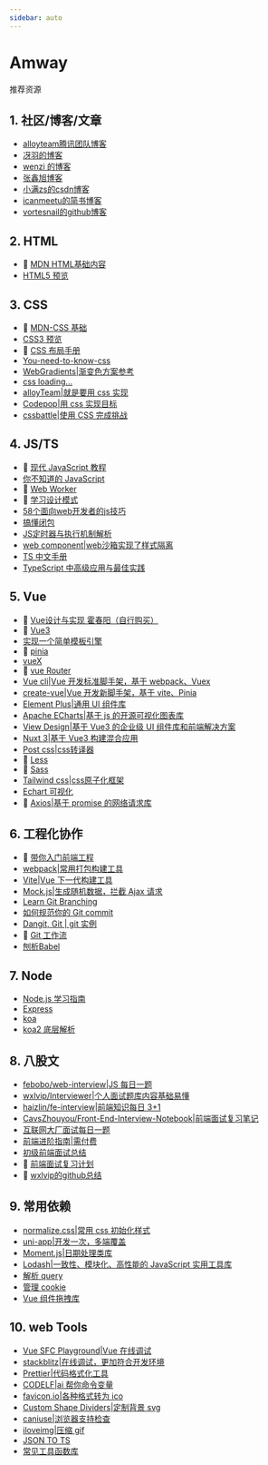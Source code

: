 ```yaml
---
sidebar: auto
---
```


# Amway

推荐资源

## 1. 社区/博客/文章
- [alloyteam腾讯团队博客](http://www.alloyteam.com/page/0/)
- [冴羽的博客](https://github.com/mqyqingfeng/Blog)
- [wenzi 的博客](https://www.xiabingbao.com/)
- [张鑫旭博客](https://www.zhangxinxu.com/)
- [小满zs的csdn博客](https://blog.csdn.net/qq1195566313)
- [icanmeetu的简书博客](https://www.jianshu.com/u/10ae59f49b13)
- [vortesnail的github博客](https://github.com/vortesnail/blog)

## 2. HTML
- 💢 [MDN HTML基础内容](https://developer.mozilla.org/zh-CN/docs/Learn/Getting_started_with_the_web/HTML_basics)
- [HTML5 预览](./basis/HTML.md)

## 3. CSS
- 💢 [MDN-CSS 基础](https://developer.mozilla.org/zh-CN/docs/Learn/Getting_started_with_the_web/CSS_basics)
- [CSS3 预览](./basis/CSS.md)
- 💢 [CSS 布局手册](https://developer.mozilla.org/zh-CN/docs/Web/CSS/Layout_cookbook)
- [You-need-to-know-css](https://lhammer.cn/You-need-to-know-css/#/zh-cn/)
- [WebGradients|渐变色方案参考](https://webgradients.com/)
- [css loading...](https://www.html5tricks.com/demo/css3-loading-cool-styles/index.html)
- [alloyTeam|就是要用 css 实现](http://www.alloyteam.com/2016/01/let-see-css-world/)
- [Codepop|用 css 实现目标](https://codepip.com/)
- [cssbattle|使用 CSS 完成挑战](https://cssbattle.dev/)

## 4. JS/TS
- 💢 [现代 JavaScript 教程](https://zh.javascript.info/)
- [你不知道的 JavaScript](https://www.javascriptc.com/books/you-dont-know-js/)
- 💢 [Web Worker](http://www.alloyteam.com/2020/07/14645/)
- 💢 [学习设计模式](https://www.patterns.dev/posts/)
- [58个面向web开发者的js技巧](https://mp.weixin.qq.com/s/o_giWcLYGNJiLjYMuLID_g)
- [搞懂闭包](http://www.alloyteam.com/2019/07/closure/)
- [JS定时器与执行机制解析](http://www.alloyteam.com/2016/05/javascript-timer/)
- [web component|web沙箱实现了样式隔离](https://developer.mozilla.org/zh-CN/docs/Web/Web_Components)
- [TS 中文手册](https://typescript.bootcss.com/)
- [TypeScript 中高级应用与最佳实践](http://www.alloyteam.com/2019/07/13796/)

## 5. Vue
- 💢 [Vue设计与实现 霍春阳（自行购买）]()
- 💢 [Vue3](./vue/vue3.md)
- [实现一个简单模板引擎](http://www.alloyteam.com/2016/10/implement-a-simple-template-engine/)
- 💢 [pinia](./vue/pinia.md)
- [vueX]()
- 💢 [vue Router](./vue/router.md)
- [Vue cli|Vue 开发标准脚手架，基于 webpack、Vuex](https://cli.vuejs.org/zh/)
- [create-vue|Vue 开发新脚手架，基于 vite、Pinia](https://github.com/vuejs/create-vue#)
- [Element Plus|通用 UI 组件库](https://element-plus.org/zh-CN/)
- [Apache ECharts|基于 js 的开源可视化图表库](https://echarts.apache.org/zh/index.html)
- [View Design|基于 Vue3 的企业级 UI 组件库和前端解决方案](https://www.iviewui.com/)
- [Nuxt 3|基于 Vue3 构建混合应用](https://www.nuxtjs.org.cn/)
- [Post css|css转译器](https://www.postcss.com.cn/)
- 💢 [Less](https://less.bootcss.com/)
- 💢 [Sass](https://www.sass.hk/)
- [Tailwind css|css原子化框架](https://tailwindcss.com/)
- [Echart 可视化](./vue/echart.md)
- 💢 [Axios|基于 promise 的网络请求库](https://www.axios-http.cn/)

## 6. 工程化协作
- 💢 [带你入门前端工程](https://woai3c.github.io/introduction-to-front-end-engineering/)
- [webpack|常用打包构建工具](https://www.webpackjs.com/)
- [Vite|Vue 下一代构建工具](https://vitejs.cn/)
- [Mock.js|生成随机数据，拦截 Ajax 请求](http://mockjs.com/)
- [Learn Git Branching](https://learngitbranching.js.org/?locale=zh_CN)
- [如何规范你的 Git commit](https://zhuanlan.zhihu.com/p/182553920)
- [Dangit, Git | git 实例](https://dangitgit.com/zh)
- 💢 [Git 工作流](https://blog.zhujian.life/posts/c7ee2f15.html)
- [刨析Babel](http://www.alloyteam.com/2017/04/analysis-of-babel-babel-overview/)

## 7. Node
- [Node.js 学习指南](https://blog.poetries.top/node-learning-notes/)
- [Express]()
- [koa]()
- [koa2 底层解析](https://github.com/vortesnail/blog/issues/21)

## 8. 八股文
- [febobo/web-interview|JS 每日一题](https://github.com/febobo/web-interview)
- [wxlvip/Interviewer|个人面试题库内容基础易懂](https://github.com/wxlvip/Interviewer)
- [haizlin/fe-interview|前端知识每日 3+1](https://github.com/haizlin/fe-interview)
- [CavsZhouyou/Front-End-Interview-Notebook|前端面试复习笔记](https://github.com/CavsZhouyou/Front-End-Interview-Notebook)
- [互联网大厂面试每日一题](https://q.shanyue.tech/)
- [前端进阶指南|需付费](https://interview2.poetries.top/docs/base.html)
- [初级前端面试总结](https://juejin.cn/post/7073869980411887652)
- 💢 [前端面试复习计划](https://juejin.cn/post/7061588533214969892)
- 💢 [wxlvip的github总结](https://github.com/wxlvip/Interviewer)

## 9. 常用依赖
- [normalize.css|常用 css 初始化样式](https://csstools.github.io/normalize.css/)
- [uni-app|开发一次，多端覆盖](https://uniapp.dcloud.net.cn/quickstart-hx.html)
- [Moment.js|日期处理类库](http://momentjs.cn/)
- [Lodash|一致性、模块化、高性能的 JavaScript 实用工具库](https://www.lodashjs.com/)
- [解析 query](https://github.com/sindresorhus/query-string)
- [管理 cookie](https://github.com/js-cookie/js-cookie)
- [Vue 组件拖拽库](https://github.com/SortableJS/Vue.Draggable)

## 10. web Tools
- [Vue SFC Playground|Vue 在线调试](https://sfc.vuejs.org/)
- [stackblitz|在线调试，更加符合开发环境](https://stackblitz.com/)
- [Prettier|代码格式化工具](https://www.prettier.cn/)
- [CODELF|ai 帮你命令变量](https://unbug.github.io/codelf/)
- [favicon.io|各种格式转为 ico](https://favicon.io/)
- [Custom Shape Dividers|定制背景 svg](https://www.shapedivider.app/)
- [caniuse|浏览器支持检查](https://caniuse.com/)
- [iloveimg|压缩 gif](https://www.iloveimg.com/zh-cn/compress-image/compress-gif)
- [JSON TO TS](https://tooltt.com/json2typescript/)
- [常见工具函数库](https://zxfjd3g.github.io/atguigu_utils-docs/)
